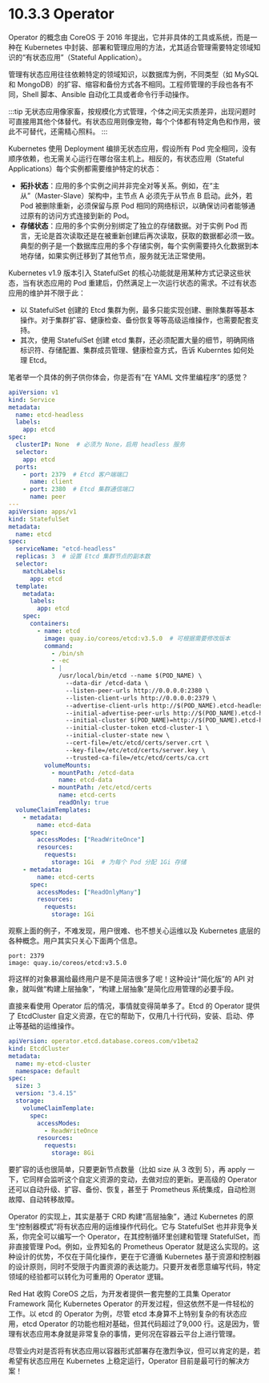 # 10.3.3 Operator

Operator 的概念由 CoreOS 于 2016 年提出，它并非具体的工具或系统，而是一种在 Kubernetes 中封装、部署和管理应用的方法，尤其适合管理需要特定领域知识的“有状态应用”（Stateful Application）。

管理有状态应用往往依赖特定的领域知识，以数据库为例，不同类型（如 MySQL 和 MongoDB）的扩容、缩容和备份方式各不相同。工程师管理的手段也各有不同，Shell 脚本、Ansible 自动化工具或者命令行手动操作。


:::tip
无状态应用像家畜，按规模化方式管理，个体之间无实质差异，出现问题时可直接用其他个体替代。有状态应用则像宠物，每个个体都有特定角色和作用，彼此不可替代，还需精心照料。
:::

Kubernetes 使用 Deployment 编排无状态应用，假设所有 Pod 完全相同，没有顺序依赖，也无需关心运行在哪台宿主机上。相反的，有状态应用（Stateful Applications）每个实例都需要维护特定的状态：
- **拓扑状态**：应用的多个实例之间并非完全对等关系。例如，在“主从”（Master-Slave）架构中，主节点 A 必须先于从节点 B 启动。此外，若 Pod 被删除重新，必须保留与原 Pod 相同的网络标识，以确保访问者能够通过原有的访问方式连接到新的 Pod。
- **存储状态**：应用的多个实例分别绑定了独立的存储数据。对于实例 Pod 而言，无论是首次读取还是在被重新创建后再次读取，获取的数据都必须一致。典型的例子是一个数据库应用的多个存储实例，每个实例需要持久化数据到本地存储，如果实例迁移到了其他节点，服务就无法正常使用。

Kubernetes v1.9 版本引入 StatefulSet 的核心功能就是用某种方式记录这些状态，当有状态应用的 Pod 重建后，仍然满足上一次运行状态的需求。不过有状态应用的维护并不限于此：
- 以 StatefulSet 创建的 Etcd 集群为例，最多只能实现创建、删除集群等基本操作。对于集群扩容、健康检查、备份恢复等等高级运维操作，也需要配套支持。
- 其次，使用 StatefulSet 创建 etcd 集群，还必须配置大量的细节，明确网络标识符、存储配置、集群成员管理、健康检查方式，告诉 Kuberntes 如何处理 Etcd。

笔者举一个具体的例子供你体会，你是否有“在 YAML 文件里编程序”的感觉？

```yaml
apiVersion: v1
kind: Service
metadata:
  name: etcd-headless
  labels:
    app: etcd
spec:
  clusterIP: None  # 必须为 None，启用 headless 服务
  selector:
    app: etcd
  ports:
    - port: 2379  # Etcd 客户端端口
      name: client
    - port: 2380  # Etcd 集群通信端口
      name: peer
---
apiVersion: apps/v1
kind: StatefulSet
metadata:
  name: etcd
spec:
  serviceName: "etcd-headless"
  replicas: 3  # 设置 Etcd 集群节点的副本数
  selector:
    matchLabels:
      app: etcd
  template:
    metadata:
      labels:
        app: etcd
    spec:
      containers:
        - name: etcd
          image: quay.io/coreos/etcd:v3.5.0  # 可根据需要修改版本
          command:
            - /bin/sh
            - -ec
            - |
              /usr/local/bin/etcd --name $(POD_NAME) \
                --data-dir /etcd-data \
                --listen-peer-urls http://0.0.0.0:2380 \
                --listen-client-urls http://0.0.0.0:2379 \
                --advertise-client-urls http://$(POD_NAME).etcd-headless:2379 \
                --initial-advertise-peer-urls http://$(POD_NAME).etcd-headless:2380 \
                --initial-cluster $(POD_NAME)=http://$(POD_NAME).etcd-headless:2380 \
                --initial-cluster-token etcd-cluster-1 \
                --initial-cluster-state new \
                --cert-file=/etc/etcd/certs/server.crt \
                --key-file=/etc/etcd/certs/server.key \
                --trusted-ca-file=/etc/etcd/certs/ca.crt
          volumeMounts:
            - mountPath: /etcd-data
              name: etcd-data
            - mountPath: /etc/etcd/certs
              name: etcd-certs
              readOnly: true
  volumeClaimTemplates:
    - metadata:
        name: etcd-data
      spec:
        accessModes: ["ReadWriteOnce"]
        resources:
          requests:
            storage: 1Gi  # 为每个 Pod 分配 1Gi 存储
    - metadata:
        name: etcd-certs
      spec:
        accessModes: ["ReadOnlyMany"]
        resources:
          requests:
            storage: 1Gi
```

观察上面的例子，不难发现，用户很难、也不想关心运维以及 Kubernetes 底层的各种概念。用户其实只关心下面两个信息。
```
port: 2379
image: quay.io/coreos/etcd:v3.5.0
```
将这样的对象暴漏给最终用户是不是简洁很多了呢！这种设计“简化版”的 API 对象，就叫做“构建上层抽象”，“构建上层抽象”是简化应用管理的必要手段。

直接来看使用 Operator 后的情况，事情就变得简单多了。Etcd 的 Operator 提供了 EtcdCluster 自定义资源，在它的帮助下，仅用几十行代码，安装、启动、停止等基础的运维操作。
```yaml
apiVersion: operator.etcd.database.coreos.com/v1beta2
kind: EtcdCluster
metadata:
  name: my-etcd-cluster
  namespace: default
spec:
  size: 3
  version: "3.4.15"
  storage:
    volumeClaimTemplate:
      spec:
        accessModes:
          - ReadWriteOnce
        resources:
          requests:
            storage: 8Gi
```
要扩容的话也很简单，只要更新节点数量（比如 size 从 3 改到 5），再 apply 一下，它同样会监听这个自定义资源的变动，去做对应的更新。更高级的 Operator 还可以自动升级、扩容、备份、恢复，甚至于 Prometheus 系统集成，自动检测故障、自动转移故障。

Operator 的实现上，其实是基于 CRD 构建“高层抽象”，通过 Kubernetes 的原生“控制器模式”将有状态应用的运维操作代码化。它与 StatefulSet 也并非竞争关系，你完全可以编写一个 Operator，在其控制循环里创建和管理 StatefulSet，而非直接管理 Pod。例如，业界知名的 Prometheus Operator 就是这么实现的。这种设计的优势，不仅在于简化操作，更在于它遵循 Kubernetes 基于资源和控制器的设计原则，同时不受限于内置资源的表达能力。只要开发者愿意编写代码，特定领域的经验都可以转化为可重用的 Operator 逻辑。

Red Hat 收购 CoreOS 之后，为开发者提供一套完整的工具集 Operator Framework 简化 Kubernetes Operator 的开发过程，但这依然不是一件轻松的工作。以 etcd 的 Operator 为例，尽管 etcd 本身算不上特别复杂的有状态应用，etcd Operator 的功能也相对基础，但其代码超过了9,000 行。这是因为，管理有状态应用本身就是非常复杂的事情，更何况在容器云平台上进行管理。

尽管业内对是否将有状态应用以容器形式部署存在激烈争议，但可以肯定的是，若希望有状态应用在 Kubernetes 上稳定运行，Operator 目前是最可行的解决方案！
